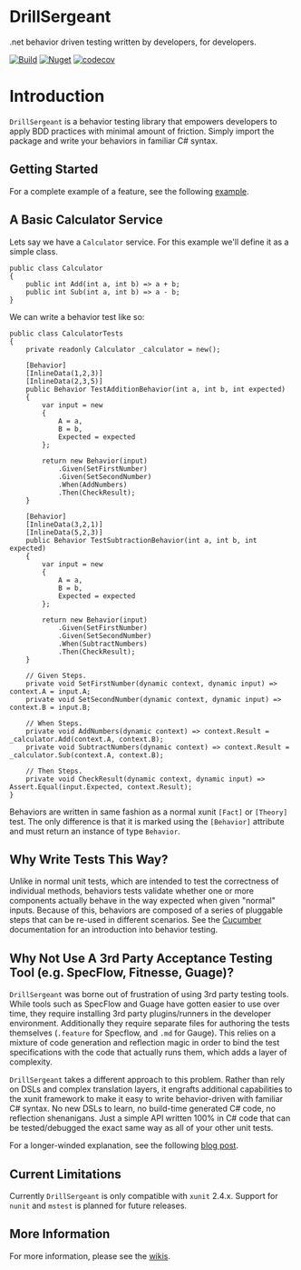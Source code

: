 # DrillSergeant
.net behavior driven testing written by developers, for developers.

[![Build](https://github.com/BitCobblers/DrillSergeant/actions/workflows/test.yml/badge.svg)](https://github.com/bitcobblers/DrillSergeant/actions/workflows/test.yml)
[![Nuget](https://img.shields.io/nuget/v/DrillSergeant.svg)](https://www.nuget.org/packages/DrillSergeant/)
[![codecov](https://codecov.io/gh/bitcobblers/DrillSergeant/branch/main/graph/badge.svg?token=R9MKC6IJXE)](https://codecov.io/gh/bitcobblers/DrillSergeant)

# Introduction

`DrillSergeant` is a behavior testing library that empowers developers to apply BDD practices with minimal amount of friction.  Simply import the package and write your behaviors in familiar C# syntax.

## Getting Started

For a complete example of a feature, see the following [example](https://github.com/bitcobblers/DrillSergeant/blob/main/test/DrillSergeant.Tests/Features/CalculatorFeature.cs).

## A Basic Calculator Service

Lets say we have a `Calculator` service.  For this example we'll define it as a simple class.
```
public class Calculator
{
    public int Add(int a, int b) => a + b;
    public int Sub(int a, int b) => a - b;
}
```
We can write a behavior test like so:
```
public class CalculatorTests
{
    private readonly Calculator _calculator = new();

    [Behavior]
    [InlineData(1,2,3)]
    [InlineData(2,3,5)]
    public Behavior TestAdditionBehavior(int a, int b, int expected)
    {
        var input = new
        {
            A = a,
            B = b,
            Expected = expected
        };

        return new Behavior(input)
            .Given(SetFirstNumber)
            .Given(SetSecondNumber)
            .When(AddNumbers)
            .Then(CheckResult);
    }

    [Behavior]
    [InlineData(3,2,1)]
    [InlineData(5,2,3)]
    public Behavior TestSubtractionBehavior(int a, int b, int expected)
    {
        var input = new
        {
            A = a,
            B = b,
            Expected = expected
        };

        return new Behavior(input)
            .Given(SetFirstNumber)
            .Given(SetSecondNumber)
            .When(SubtractNumbers)
            .Then(CheckResult);
    }

    // Given Steps.
    private void SetFirstNumber(dynamic context, dynamic input) => context.A = input.A;
    private void SetSecondNumber(dynamic context, dynamic input) => context.B = input.B;

    // When Steps.
    private void AddNumbers(dynamic context) => context.Result = _calculator.Add(context.A, context.B);
    private void SubtractNumbers(dynamic context) => context.Result = _calculator.Sub(context.A, context.B);

    // Then Steps.
    private void CheckResult(dynamic context, dynamic input) => Assert.Equal(input.Expected, context.Result);
}
```

Behaviors are written in same fashion as a normal xunit `[Fact]` or `[Theory]` test.  The only difference is that it is marked using the `[Behavior]` attribute and must return an instance of type `Behavior`.

## Why Write Tests This Way?

Unlike in normal unit tests, which are intended to test the correctness of individual methods, behaviors tests validate whether one or more components actually behave in the way expected when given "normal" inputs.  Because of this, behaviors are composed of a series of pluggable steps that can be re-used in different scenarios.  See the [Cucumber](https://cucumber.io/docs/guides/overview/) documentation for an introduction into behavior testing.

## Why Not Use A 3rd Party Acceptance Testing Tool (e.g. SpecFlow, Fitnesse, Guage)?

`DrillSergeant` was borne out of frustration of using 3rd party testing tools.  While tools such as SpecFlow and Guage have gotten easier to use over time, they require installing 3rd party plugins/runners in the developer environment.  Additionally they require separate files for authoring the tests themselves (`.feature` for Specflow, and `.md` for Gauge).  This relies on a mixture of code generation and reflection magic in order to bind the test specifications with the code that actually runs them, which adds a layer of complexity.

`DrillSergeant` takes a different approach to this problem.  Rather than rely on DSLs and complex translation layers, it engrafts additional capabilities to the xunit framework to make it easy to write behavior-driven with familiar C# syntax.  No new DSLs to learn, no build-time generated C# code, no reflection shenanigans.  Just a simple API written 100% in C# code that can be tested/debugged the exact same way as all of your other unit tests.

For a longer-winded explanation, see the following [blog post](https://www.bitcobblers.com/b/behavior-driven-testing/).

## Current Limitations

Currently `DrillSergeant` is only compatible with `xunit` 2.4.x.  Support for `nunit` and `mstest` is planned for future releases.

## More Information

For more information, please see the [wikis](https://github.com/bitcobblers/DrillSergeant/wiki).
